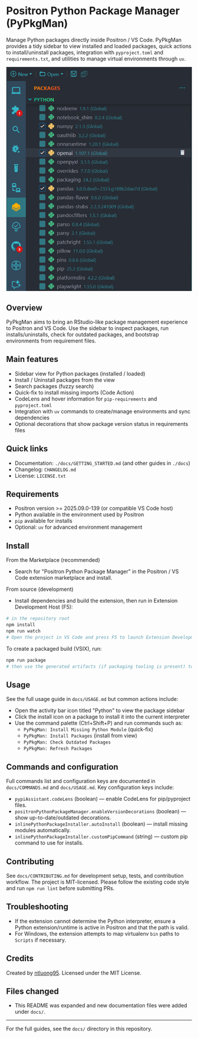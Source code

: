 <!-- Improved README for the Positron Python Package Manager extension -->

# Positron Python Package Manager (PyPkgMan)

Manage Python packages directly inside Positron / VS Code. PyPkgMan provides a tidy sidebar to view installed and loaded packages, quick actions to install/uninstall packages, integration with `pyproject.toml` and `requirements.txt`, and utilities to manage virtual environments through `uv`.

![screenshot](resources/screenshot.png)

## Overview

PyPkgMan aims to bring an RStudio-like package management experience to Positron and VS Code. Use the sidebar to inspect packages, run installs/uninstalls, check for outdated packages, and bootstrap environments from requirement files.

## Main features

- Sidebar view for Python packages (installed / loaded)
- Install / Uninstall packages from the view
- Search packages (fuzzy search)
- Quick-fix to install missing imports (Code Action)
- CodeLens and hover information for `pip-requirements` and `pyproject.toml`
- Integration with `uv` commands to create/manage environments and sync dependencies
- Optional decorations that show package version status in requirements files

## Quick links

- Documentation: `./docs/GETTING_STARTED.md` (and other guides in `./docs`)
- Changelog: `CHANGELOG.md`
- License: `LICENSE.txt`

## Requirements

- Positron version >= 2025.09.0-139 (or compatible VS Code host)
- Python available in the environment used by Positron
- `pip` available for installs
- Optional: `uv` for advanced environment management

## Install

From the Marketplace (recommended)

- Search for "Positron Python Package Manager" in the Positron / VS Code extension marketplace and install.

From source (development)

- Install dependencies and build the extension, then run in Extension Development Host (F5):

```powershell
# in the repository root
npm install
npm run watch
# Open the project in VS Code and press F5 to launch Extension Development Host
```

To create a packaged build (VSIX), run:

```powershell
npm run package
# then use the generated artifacts (if packaging tooling is present) to install as a VSIX
```

## Usage

See the full usage guide in `docs/USAGE.md` but common actions include:

- Open the activity bar icon titled "Python" to view the package sidebar
- Click the install icon on a package to install it into the current interpreter
- Use the command palette (Ctrl+Shift+P) and run commands such as:
  - `PyPkgMan: Install Missing Python Module` (quick-fix)
  - `PyPkgMan: Install Packages` (install from view)
  - `PyPkgMan: Check Outdated Packages`
  - `PyPkgMan: Refresh Packages`

## Commands and configuration

Full commands list and configuration keys are documented in `docs/COMMANDS.md` and `docs/USAGE.md`. Key configuration keys include:

- `pypiAssistant.codeLens` (boolean) — enable CodeLens for pip/pyproject files.
- `positronPythonPackageManager.enableVersionDecorations` (boolean) — show up-to-date/outdated decorations.
- `inlinePythonPackageInstaller.autoInstall` (boolean) — install missing modules automatically.
- `inlinePythonPackageInstaller.customPipCommand` (string) — custom pip command to use for installs.

## Contributing

See `docs/CONTRIBUTING.md` for development setup, tests, and contribution workflow. The project is MIT-licensed. Please follow the existing code style and run `npm run lint` before submitting PRs.

## Troubleshooting

- If the extension cannot determine the Python interpreter, ensure a Python extension/runtime is active in Positron and that the path is valid.
- For Windows, the extension attempts to map virtualenv `bin` paths to `Scripts` if necessary.

## Credits

Created by [ntluong95](https://github.com/ntluong95). Licensed under the MIT License.

## Files changed

- This README was expanded and new documentation files were added under `docs/`.

---

For the full guides, see the `docs/` directory in this repository.
